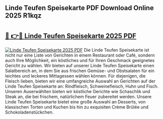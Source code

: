 ## Linde Teufen Speisekarte PDF Download Online 2025 R1kqz

# <h2><a href="http://gc9zv8.nevu.top/?p=Linde+Teufen+Speisekarte">🔗 👉🔴 Linde Teufen Speisekarte 2025 PDF</a></h2>

[![Linde Teufen Speisekarte 2025 PDF](https://i.imgur.com/dBaPXMq.png)](http://gc9zv8.nevu.top/?p=Linde+Teufen+Speisekarte)
Die Linde Teufen Speisekarte ist nicht nur eine Liste von Gerichten in einem Restaurant oder Café, sondern auch Ihre Möglichkeit, ein köstliches und für Ihren Geschmack geeignetes Gericht zu wählen. Wir bieten auf unserer Linde Teufen Speisekarte einen Salatbereich an, in dem Sie aus frischen Gemüse- und Obstsalaten für ein leichtes und leckeres Mittagessen wählen können. Für diejenigen, die Fleisch lieben, bieten wir eine umfangreiche Auswahl an Gerichten auf der Linde Teufen Speisekarte an: Rindfleisch, Schweinefleisch, Huhn und Fisch. Unseren Auserwählten bieten wir köstliche Gerichte wie Schaschlik und Steak an, die bei frischem, natürlichem Feuer zubereitet werden. Unsere Linde Teufen Speisekarte bietet eine große Auswahl an Desserts, von klassischen Torten und Kuchen bis hin zu exquisiten Crème Brûlée und Schokoladenstückchen.

